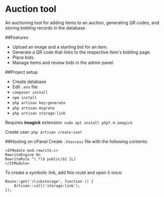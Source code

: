 # Auction tool

An auctioning tool for adding items to an auction, generating QR codes, and storing bidding records in the database.

##Features
* Upload an image and a starting bid for an item.
* Generate a QR code that links to the respective item's bidding page.
* Place bids.
* Manage items and review bids in the admin panel.

##Project setup

* Create database
* Edit ``.env`` file
* ``composer install``
* ``npm install``
* ``php artisan key:generate``
* ``php artisan migrate``
* ``php artisan storage:link``

Requires **imagick** extension: ``sudo apt install php7.4-imagick``

Create user: ``php artisan create:user``

##Hosting on cPanel
Create `.htaccess` file with the following contents:
```
<IFModule mod.rewrite.c>
RewriteEngine On
RewriteRule ^(.*)$ public/$1 [L]
</IFModule>
```

To create a symbolic link, add this route and open it once:
```
Route::get('/linkstorage', function () {
    Artisan::call('storage:link');
});
```
